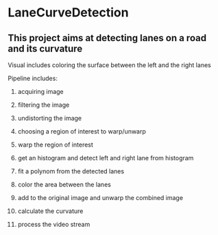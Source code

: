 # LaneCurveDetection

## This project aims at detecting lanes on a road and its curvature

Visual includes coloring the surface between the left and the right lanes

Pipeline includes:

1. acquiring image

2. filtering the image

3. undistorting the image

4. choosing a region of interest to warp/unwarp

5. warp the region of interest

6. get an histogram and detect left and right lane from histogram

7. fit a polynom from the detected lanes

8. color the area between the lanes

9. add to the original image and unwarp the combined image

10. calculate the curvature

11. process the video stream

